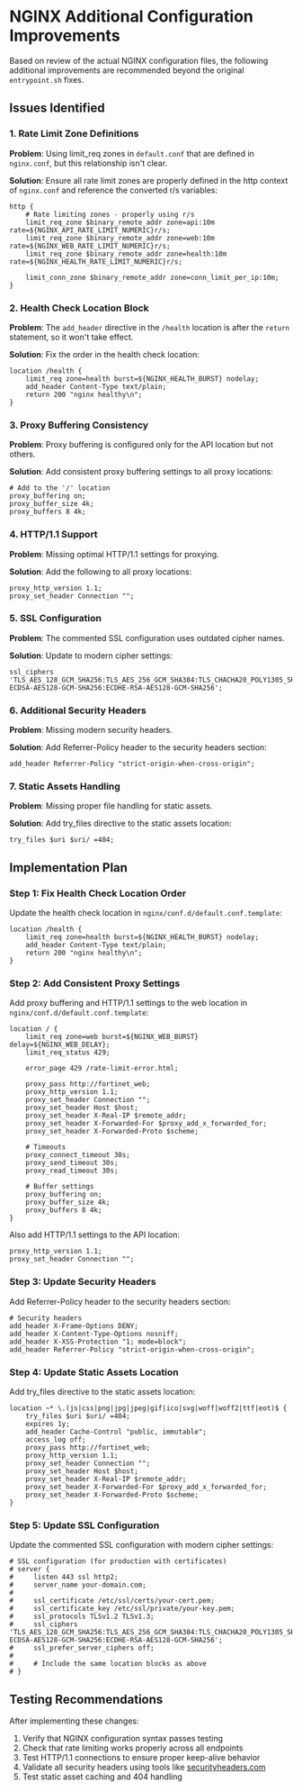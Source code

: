 # NGINX Additional Configuration Improvements

Based on review of the actual NGINX configuration files, the following additional improvements are recommended beyond the original `entrypoint.sh` fixes.

## Issues Identified

### 1. Rate Limit Zone Definitions
**Problem**: Using limit_req zones in `default.conf` that are defined in `nginx.conf`, but this relationship isn't clear.

**Solution**: Ensure all rate limit zones are properly defined in the http context of `nginx.conf` and reference the converted r/s variables:

```nginx
http {
    # Rate limiting zones - properly using r/s
    limit_req_zone $binary_remote_addr zone=api:10m rate=${NGINX_API_RATE_LIMIT_NUMERIC}r/s;
    limit_req_zone $binary_remote_addr zone=web:10m rate=${NGINX_WEB_RATE_LIMIT_NUMERIC}r/s;
    limit_req_zone $binary_remote_addr zone=health:10m rate=${NGINX_HEALTH_RATE_LIMIT_NUMERIC}r/s;
    
    limit_conn_zone $binary_remote_addr zone=conn_limit_per_ip:10m;
}
```

### 2. Health Check Location Block
**Problem**: The `add_header` directive in the `/health` location is after the `return` statement, so it won't take effect.

**Solution**: Fix the order in the health check location:

```nginx
location /health {
    limit_req zone=health burst=${NGINX_HEALTH_BURST} nodelay;
    add_header Content-Type text/plain;
    return 200 "nginx healthy\n";
}
```

### 3. Proxy Buffering Consistency
**Problem**: Proxy buffering is configured only for the API location but not others.

**Solution**: Add consistent proxy buffering settings to all proxy locations:

```nginx
# Add to the '/' location
proxy_buffering on;
proxy_buffer_size 4k;
proxy_buffers 8 4k;
```

### 4. HTTP/1.1 Support
**Problem**: Missing optimal HTTP/1.1 settings for proxying.

**Solution**: Add the following to all proxy locations:

```nginx
proxy_http_version 1.1;
proxy_set_header Connection "";
```

### 5. SSL Configuration
**Problem**: The commented SSL configuration uses outdated cipher names.

**Solution**: Update to modern cipher settings:

```nginx
ssl_ciphers 'TLS_AES_128_GCM_SHA256:TLS_AES_256_GCM_SHA384:TLS_CHACHA20_POLY1305_SHA256:ECDHE-ECDSA-AES128-GCM-SHA256:ECDHE-RSA-AES128-GCM-SHA256';
```

### 6. Additional Security Headers
**Problem**: Missing modern security headers.

**Solution**: Add Referrer-Policy header to the security headers section:

```nginx
add_header Referrer-Policy "strict-origin-when-cross-origin";
```

### 7. Static Assets Handling
**Problem**: Missing proper file handling for static assets.

**Solution**: Add try_files directive to the static assets location:

```nginx
try_files $uri $uri/ =404;
```

## Implementation Plan

### Step 1: Fix Health Check Location Order
Update the health check location in `nginx/conf.d/default.conf.template`:

```nginx
location /health {
    limit_req zone=health burst=${NGINX_HEALTH_BURST} nodelay;
    add_header Content-Type text/plain;
    return 200 "nginx healthy\n";
}
```

### Step 2: Add Consistent Proxy Settings
Add proxy buffering and HTTP/1.1 settings to the web location in `nginx/conf.d/default.conf.template`:

```nginx
location / {
    limit_req zone=web burst=${NGINX_WEB_BURST} delay=${NGINX_WEB_DELAY};
    limit_req_status 429;
    
    error_page 429 /rate-limit-error.html;
    
    proxy_pass http://fortinet_web;
    proxy_http_version 1.1;
    proxy_set_header Connection "";
    proxy_set_header Host $host;
    proxy_set_header X-Real-IP $remote_addr;
    proxy_set_header X-Forwarded-For $proxy_add_x_forwarded_for;
    proxy_set_header X-Forwarded-Proto $scheme;
    
    # Timeouts
    proxy_connect_timeout 30s;
    proxy_send_timeout 30s;
    proxy_read_timeout 30s;
    
    # Buffer settings
    proxy_buffering on;
    proxy_buffer_size 4k;
    proxy_buffers 8 4k;
}
```

Also add HTTP/1.1 settings to the API location:

```nginx
proxy_http_version 1.1;
proxy_set_header Connection "";
```

### Step 3: Update Security Headers
Add Referrer-Policy header to the security headers section:

```nginx
# Security headers
add_header X-Frame-Options DENY;
add_header X-Content-Type-Options nosniff;
add_header X-XSS-Protection "1; mode=block";
add_header Referrer-Policy "strict-origin-when-cross-origin";
```

### Step 4: Update Static Assets Location
Add try_files directive to the static assets location:

```nginx
location ~* \.(js|css|png|jpg|jpeg|gif|ico|svg|woff|woff2|ttf|eot)$ {
    try_files $uri $uri/ =404;
    expires 1y;
    add_header Cache-Control "public, immutable";
    access_log off;
    proxy_pass http://fortinet_web;
    proxy_http_version 1.1;
    proxy_set_header Connection "";
    proxy_set_header Host $host;
    proxy_set_header X-Real-IP $remote_addr;
    proxy_set_header X-Forwarded-For $proxy_add_x_forwarded_for;
    proxy_set_header X-Forwarded-Proto $scheme;
}
```

### Step 5: Update SSL Configuration
Update the commented SSL configuration with modern cipher settings:

```nginx
# SSL configuration (for production with certificates)
# server {
#     listen 443 ssl http2;
#     server_name your-domain.com;
#
#     ssl_certificate /etc/ssl/certs/your-cert.pem;
#     ssl_certificate_key /etc/ssl/private/your-key.pem;
#     ssl_protocols TLSv1.2 TLSv1.3;
#     ssl_ciphers 'TLS_AES_128_GCM_SHA256:TLS_AES_256_GCM_SHA384:TLS_CHACHA20_POLY1305_SHA256:ECDHE-ECDSA-AES128-GCM-SHA256:ECDHE-RSA-AES128-GCM-SHA256';
#     ssl_prefer_server_ciphers off;
#
#     # Include the same location blocks as above
# }
```

## Testing Recommendations

After implementing these changes:

1. Verify that NGINX configuration syntax passes testing
2. Check that rate limiting works properly across all endpoints
3. Test HTTP/1.1 connections to ensure proper keep-alive behavior
4. Validate all security headers using tools like [securityheaders.com](https://securityheaders.com)
5. Test static asset caching and 404 handling
